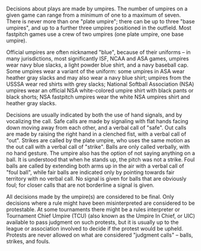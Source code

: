 Decisions about plays are made by umpires. The
number of umpires on a given game can range from a minimum of one to a
maximum of seven. There is never more than one "plate umpire"; there can
be up to three "base umpires", and up to a further three umpires
positioned in the outfield. Most fastpitch games use a crew of two
umpires (one plate umpire, one base umpire).

Official umpires are often nicknamed "blue", because of their uniforms –
in many jurisdictions, most significantly ISF, NCAA and ASA games,
umpires wear navy blue slacks, a light powder blue shirt, and a navy
baseball cap. Some umpires wear a variant of the uniform: some umpires
in ASA wear heather gray slacks and may also wear a navy blue shirt;
umpires from the USSSA wear red shirts with grey slacks; National Softball
Association (NSA) umpires wear an official NSA white-colored umpire shirt with 
black pants or black shorts; NSA fastpitch umpires wear the white NSA umpires shirt 
and heather gray slacks.

Decisions are usually indicated by both the use of hand signals, and by
vocalizing the call. Safe calls are made by signaling with flat hands
facing down moving away from each other, and a verbal call of "safe".
Out calls are made by raising the right hand in a clenched fist, with a
verbal call of "out". Strikes are called by the plate umpire, who uses
the same motion as the out call with a verbal call of "strike". Balls
are only called verbally, with no hand gesture. The umpire also has the
option of not saying anything on a ball. It is understood that when he
stands up, the pitch was not a strike. Foul balls are called by extending 
both arms up in the air with a verbal call of "foul ball", while fair balls 
are indicated only by pointing towards fair territory with no verbal call. 
No signal is given for balls that are obviously foul; for closer calls that are
not borderline a signal is given.

All decisions made by the umpire(s) are considered to be final. Only
decisions where a rule might have been misinterpreted are considered to
be protestable. At some tournaments there might be a rules interpreter
or Tournament Chief Umpire (TCU) (also known as the Umpire In Chief, or
UIC) available to pass judgment on such protests, but it is usually up
to the league or association involved to decide if the protest would be
upheld. Protests are never allowed on what are considered "judgment
calls" – balls, strikes, and fouls.